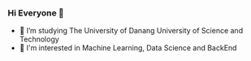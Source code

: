 ### Hi Everyone 👋
- 🔭 I’m studying The University of Danang University of Science and Technology
- 🌱 I'm interested in Machine Learning, Data Science and BackEnd 
